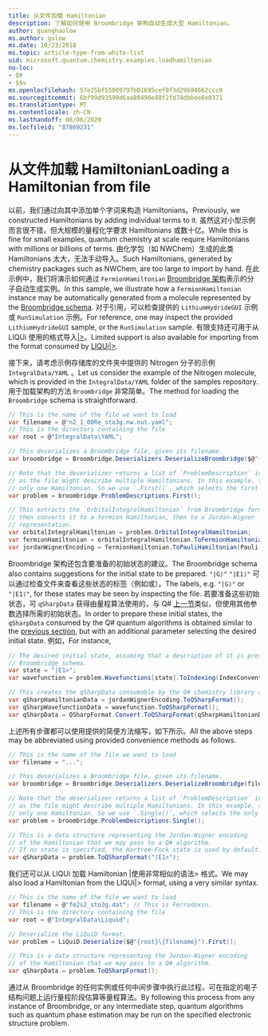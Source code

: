 ```yaml
---
title: 从文件加载 Hamiltonian
description: 了解如何使用 Broombridge 架构自动生成大型 Hamiltonian。
author: guanghaolow
ms.author: gulow
ms.date: 10/23/2018
ms.topic: article-type-from-white-list
uid: microsoft.quantum.chemistry.examples.loadhamiltonian
no-loc:
- Q#
- $$v
ms.openlocfilehash: 57e25bf55009797b01695cef0f3d29b94662ccc0
ms.sourcegitcommit: 6bf99d93590d6aa80490e88f2fd74dbbee8e0371
ms.translationtype: MT
ms.contentlocale: zh-CN
ms.lasthandoff: 08/06/2020
ms.locfileid: "87869231"
---
```

# <a name="loading-a-hamiltonian-from-file"></a><span data-ttu-id="c84e7-103">从文件加载 Hamiltonian</span><span class="sxs-lookup"><span data-stu-id="c84e7-103">Loading a Hamiltonian from file</span></span>
<span data-ttu-id="c84e7-104">以前，我们通过向其中添加单个字词来构造 Hamiltonians。</span><span class="sxs-lookup"><span data-stu-id="c84e7-104">Previously, we constructed Hamiltonians by adding individual terms to it.</span></span> <span data-ttu-id="c84e7-105">虽然这对小型示例而言很不错，但大规模的量程化学要求 Hamiltonians 或数十亿。</span><span class="sxs-lookup"><span data-stu-id="c84e7-105">While this is fine for small examples, quantum chemistry at scale require Hamiltonians with millions or billions of terms.</span></span> <span data-ttu-id="c84e7-106">由化学包（如 NWChem）生成的此类 Hamiltonians 太大，无法手动导入。</span><span class="sxs-lookup"><span data-stu-id="c84e7-106">Such Hamiltonians, generated by chemistry packages such as NWChem, are too large to import by hand.</span></span> <span data-ttu-id="c84e7-107">在此示例中，我们将演示如何通过 `FermionHamiltonian` [Broombridge 架构](xref:microsoft.quantum.libraries.chemistry.schema.broombridge)表示的分子自动生成实例。</span><span class="sxs-lookup"><span data-stu-id="c84e7-107">In this sample, we illustrate how a `FermionHamiltonian` instance may be automatically generated from a molecule represented by the [Broombridge schema](xref:microsoft.quantum.libraries.chemistry.schema.broombridge).</span></span> <span data-ttu-id="c84e7-108">对于引用，可以检查提供的 `LithiumHydrideGUI` 示例或 `RunSimulation` 示例。</span><span class="sxs-lookup"><span data-stu-id="c84e7-108">For reference, one may inspect the provided `LithiumHydrideGUI` sample, or the `RunSimulation` sample.</span></span> <span data-ttu-id="c84e7-109">有限支持还可用于从 LIQUi 使用的格式导入[|>](https://www.microsoft.com/en-us/research/project/language-integrated-quantum-operations-liqui/)。</span><span class="sxs-lookup"><span data-stu-id="c84e7-109">Limited support is also available for importing from the format consumed by [LIQUi|>](https://www.microsoft.com/en-us/research/project/language-integrated-quantum-operations-liqui/).</span></span>

<span data-ttu-id="c84e7-110">接下来，请考虑示例存储库的文件夹中提供的 Nitrogen 分子的示例 `IntegralData/YAML` 。</span><span class="sxs-lookup"><span data-stu-id="c84e7-110">Let us consider the example of the Nitrogen molecule, which is provided in the `IntegralData/YAML` folder of the samples repository.</span></span> <span data-ttu-id="c84e7-111">用于加载架构的方法 `Broombridge` 非常简单。</span><span class="sxs-lookup"><span data-stu-id="c84e7-111">The method for loading the `Broombridge` schema is straightforward.</span></span>

```csharp
// This is the name of the file we want to load
var filename = @"n2_1_00Re_sto3g.nw.out.yaml";
// This is the directory containing the file
var root = @"IntegralData\YAML";

// This deserializes a Broombridge file, given its filename.
var broombridge = Broombridge.Deserializers.DeserializeBroombridge($@"{root}\{filename}");

// Note that the deserializer returns a list of `ProblemDescription` instances 
// as the file might describe multiple Hamiltonians. In this example, there is 
// only one Hamiltonian. So we use `.First()`, which selects the first element of the list.
var problem = broombridge.ProblemDescriptions.First();

// This extracts the `OrbitalIntegralHamiltonian` from Broombridge format,
// then converts it to a fermion Hamiltonian, then to a Jordan-Wigner
// representation.
var orbitalIntegralHamiltonian = problem.OrbitalIntegralHamiltonian;
var fermionHamiltonian = orbitalIntegralHamiltonian.ToFermionHamiltonian(IndexConvention.UpDown);
var jordanWignerEncoding = fermionHamiltonian.ToPauliHamiltonian(Pauli.QubitEncoding.JordanWigner);
```

<span data-ttu-id="c84e7-112">Broombridge 架构还包含要准备的初始状态的建议。</span><span class="sxs-lookup"><span data-stu-id="c84e7-112">The Broombridge schema also contains suggestions for the initial state to be prepared.</span></span> <span data-ttu-id="c84e7-113">`"|G⟩"` `"|E1⟩"` 可以通过检查文件来查看这些状态的标签（例如或）。</span><span class="sxs-lookup"><span data-stu-id="c84e7-113">The labels, e.g. `"|G⟩"` or `"|E1⟩"`, for these states may be seen by inspecting the file.</span></span> <span data-ttu-id="c84e7-114">若要准备这些初始状态，可 `qSharpData` 获得由量程算法使用的，与 Q# [上一节](xref:microsoft.quantum.chemistry.examples.energyestimate)类似，但使用其他参数选择所需的初始状态。</span><span class="sxs-lookup"><span data-stu-id="c84e7-114">In order to prepare these initial states, the `qSharpData` consumed by the Q# quantum algorithms is obtained similar to the [previous section](xref:microsoft.quantum.chemistry.examples.energyestimate), but with an additional parameter selecting the desired initial state.</span></span> <span data-ttu-id="c84e7-115">例如，</span><span class="sxs-lookup"><span data-stu-id="c84e7-115">For instance,</span></span>
```csharp
// The desired initial state, assuming that a description of it is present in the
// Broombridge schema.
var state = "|E1>";
var wavefunction = problem.Wavefunctions[state].ToIndexing(IndexConvention.UpDown);

// This creates the qSharpData consumable by the Q# chemistry library algorithms.
var qSharpHamiltonianData = jordanWignerEncoding.ToQSharpFormat();
var qSharpWavefunctionData = wavefunction.ToQSharpFormat();
var qSharpData = QSharpFormat.Convert.ToQSharpFormat(qSharpHamiltonianData, qSharpWavefunctionData);
```

<span data-ttu-id="c84e7-116">上述所有步骤都可以使用提供的简便方法缩写，如下所示。</span><span class="sxs-lookup"><span data-stu-id="c84e7-116">All the above steps may be abbreviated using provided convenience methods as follows.</span></span>
```csharp
// This is the name of the file we want to load
var filename = "...";

// This deserializes a Broombridge file, given its filename.
var broombridge = Broombridge.Deserializers.DeserializeBroombridge(filename);

// Note that the deserializer returns a list of `ProblemDescription` instances 
// as the file might describe multiple Hamiltonians. In this example, there is 
// only one Hamiltonian. So we use `.Single()`, which selects the only element of the list.
var problem = broombridge.ProblemDescriptions.Single();

// This is a data structure representing the Jordan-Wigner encoding 
// of the Hamiltonian that we may pass to a Q# algorithm.
// If no state is specified, the Hartree-Fock state is used by default.
var qSharpData = problem.ToQSharpFormat("|E1>");
```

<span data-ttu-id="c84e7-117">我们还可以从 LIQUi 加载 Hamiltonian |使用非常相似的语法> 格式。</span><span class="sxs-lookup"><span data-stu-id="c84e7-117">We may also load a Hamiltonian from the LIQUi|> format, using a very similar syntax.</span></span> 

```csharp
// This is the name of the file we want to load
var filename = @"fe2s2_sto3g.dat"; // This is Ferrodoxin.
// This is the directory containing the file
var root = @"IntegralData\Liquid";

// Deserialize the LiQuiD format.
var problem = LiQuiD.Deserialize($@"{root}\{filename}").First();

// This is a data structure representing the Jordan-Wigner encoding 
// of the Hamiltonian that we may pass to a Q# algorithm.
var qSharpData = problem.ToQSharpFormat();
```

<span data-ttu-id="c84e7-118">通过从 Broombridge 的任何实例或任何中间步骤中执行此过程，可在指定的电子结构问题上运行量程阶段估算等量程算法。</span><span class="sxs-lookup"><span data-stu-id="c84e7-118">By following this process from any instance of Broombridge, or any intermediate step, quantum algorithms such as quantum phase estimation may be run on the specified electronic structure problem.</span></span>
